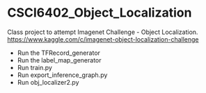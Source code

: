 # CSCI6402_Object_Localization
Class project to attempt Imagenet Challenge - Object Localization.  https://www.kaggle.com/c/imagenet-object-localization-challenge


- Run the TFRecord_generator
- Run the label_map_generator
- Run train.py
- Run export_inference_graph.py
- Run obj_localizer2.py
